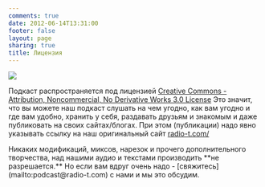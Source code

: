 ```yaml
---
comments: true
date: 2012-06-14T13:31:00
footer: false
layout: page
sharing: true
title: Лицензия
---
```


![](/images/by-nc-nd.png)

Подкаст распространяется под лицензией [Creative Commons - Attribution, Noncommercial, No Derivative Works 3.0 License](http://creativecommons.org/licenses/by-nc-nd/3.0/) Это значит, что вы можете наш подкаст слушать на чем угодно, как вам угодно и где вам удобно, хранить у себя, раздавать друзьям и знакомым и даже публиковать на своих сайтах/блогах. При этом (публикации) надо явно указывать ссылку на наш оригинальный сайт [radio-t.com/](https://radio-t.com)

<p/>
Никаких модификаций, миксов, нарезок и прочего дополнительного творчества, над нашими аудио и текстами производить **не разрешается.** Но если вам вдруг очень надо - [свяжитесь](mailto:podcast@radio-t.com) с нами и мы это обсудим.
